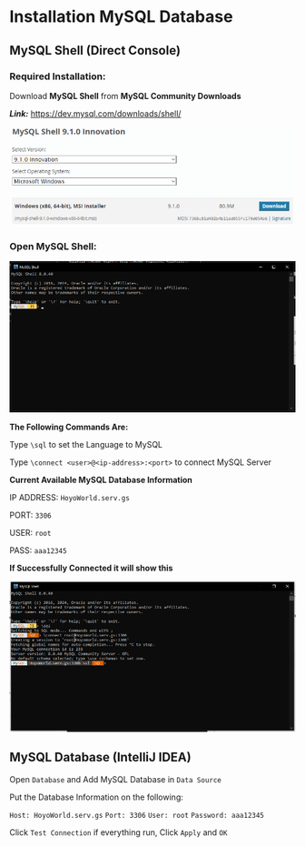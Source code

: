 # Installation MySQL Database
## MySQL Shell (Direct Console)

### Required Installation:

Download **MySQL Shell** from **MySQL Community Downloads**

**_Link:_** https://dev.mysql.com/downloads/shell/

![img.png](img.png)

### Open MySQL Shell:

![img_1.png](img_1.png)

**The Following Commands Are:**

Type `\sql` to set the Language to MySQL

Type `\connect <user>@<ip-address>:<port>` to connect MySQL Server

**Current Available MySQL Database Information**

IP ADDRESS: `HoyoWorld.serv.gs`

PORT: `3306`

USER: `root`

PASS: `aaa12345`

**If Successfully Connected it will show this**

![img_2.png](img_2.png)

## MySQL Database (IntelliJ IDEA)

Open `Database` and Add MySQL Database in `Data Source`

Put the Database Information on the following:

`Host: HoyoWorld.serv.gs`
`Port: 3306`
`User: root`
`Password: aaa12345`

Click `Test Connection` if everything run, Click `Apply` and `OK`
